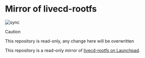 # Mirror of livecd-rootfs

![sync](https://github.com/gjolly/livecd-rootfs/actions/workflows/sync_repo_from_launchpad.yaml/badge.svg)

> [!CAUTION]
> This repository is read-only, any change here will be overwritten

This repository is a read-only mirror of [livecd-rootfs on Launchpad](https://git.launchpad.net/livecd-rootfs).
